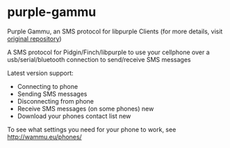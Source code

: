 # purple-gammu
Purple Gammu, an SMS protocol for libpurple Clients (for more details, visit [original repository](http://code.google.com/p/purple-gammu))

A SMS protocol for Pidgin/Finch/libpurple to use your cellphone over a usb/serial/bluetooth connection to send/receive SMS messages

Latest version support:

* Connecting to phone
* Sending SMS messages
* Disconnecting from phone
* Receive SMS messages (on some phones) new
* Download your phones contact list new 

To see what settings you need for your phone to work, see http://wammu.eu/phones/ 
